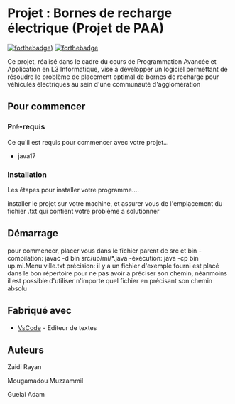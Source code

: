 # Projet : Bornes de recharge électrique (Projet de PAA)
[![forthebadge](https://forthebadge.com/images/badges/made-with-java.svg))](http://forthebadge.com)  [![forthebadge](https://forthebadge.com/images/badges/powered-by-coffee.svg)](http://forthebadge.com)

Ce projet, réalisé dans le cadre du cours de Programmation Avancée et Application en L3 Informatique, vise à développer un logiciel permettant de résoudre le problème de placement optimal de bornes de recharge pour véhicules électriques au sein d'une communauté d'agglomération
## Pour commencer

### Pré-requis

Ce qu'il est requis pour commencer avec votre projet...

- java17

### Installation

Les étapes pour installer votre programme....


installer le projet sur votre machine, et assurer vous de l'emplacement du fichier .txt qui contient votre problème a solutionner



## Démarrage

pour commencer, placer vous dans le fichier parent de src et bin
-compilation:
javac -d bin src/up/mi/*.java
-éxécution:
java -cp bin up.mi.Menu ville.txt
précision:
il y a un fichier d'exemple fourni est placé dans le bon répertoire pour ne pas avoir a préciser son chemin, néanmoins il est possible d'utiliser n'importe quel fichier en précisant son chemin absolu

## Fabriqué avec


* [VsCode](https://code.visualstudio.com/) - Editeur de textes


## Auteurs
Zaidi Rayan

Mougamadou Muzzammil

Guelai Adam





